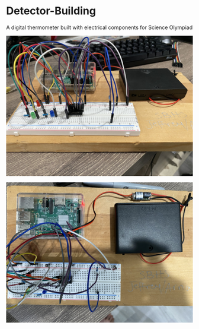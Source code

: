 # Detector-Building
A digital thermometer built with electrical components for Science Olympiad

![](images/ethermo1.JPG)

![](images/ethermo2.JPG)
